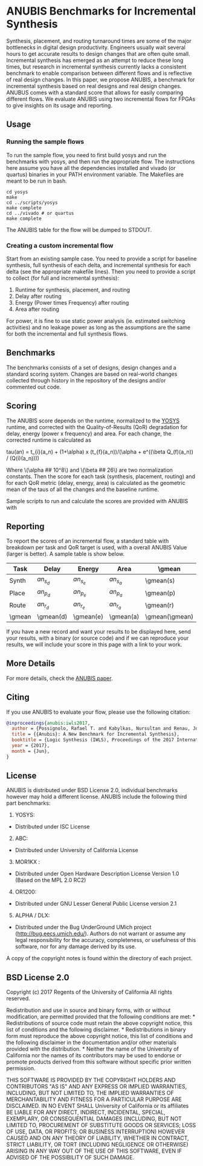 
# ANUBIS Benchmarks for Incremental Synthesis #

Synthesis, placement, and routing turnaround times are some of the major
bottlenecks in digital design productivity. Engineers usually wait several
hours to get accurate results to design changes that are often quite small.
Incremental synthesis has emerged as an attempt to reduce these long times, but
research in incremental synthesis currently lacks a consistent benchmark to
enable comparison between different flows and is reflective of real design
changes.  In this paper, we propose ANUBIS, a benchmark for incremental synthesis
based on real designs and real design changes. ANUBUS comes with a standard score
that allows for easily comparing different flows. We evaluate ANUBIS using two
incremental flows for FPGAs to give insights on its usage and reporting.

## Usage ##

### Running the sample flows ###

To run the sample flow, you need to first build yosys and run the benchmarks
with yosys, and then run the appropriate flow. The instructions here assume you
have all the dependencies installed and vivado (or quartus) binaries in your
PATH environment variable. The Makefiles are meant to be run in bash.

```
cd yosys
make
cd ../scripts/yosys
make complete
cd ../vivado # or quartus
make complete
```

The ANUBIS table for the flow will be dumped to STDOUT.

### Creating a custom incremental flow ###

Start from an existing sample case. You need to provide a script for baseline
synthesis, full synthesis of each delta, and incremental synthesis for each
delta (see the appropriate makefile lines).
Then you need to provide a script to collect (for full and incremental
synthesis):

1. Runtime for synthesis, placement, and routing
2. Delay after routing
3. Energy (Power times Frequency) after routing
4. Area after routing

For power, it is fine to use static power analysis (ie. estimated switching
activities) and no leakage power as long as the assumptions are the same for
both the incremental and full synthesis flows.

## Benchmarks ##

The benchmarks consists of a set of designs, design changes and a standard
scoring system. Changes are based on real-world changes collected through
history in the repository of the designs and/or commented out code.

## Scoring ##

The ANUBIS score depends on the runtime, normalized to the
[YOSYS](www.clifford.at/yosys/) runtime, and corrected with the
Quality-of-Results (QoR) degradation for delay, energy (power x frequency) and
area.  For each change, the corrected runtime is calculated as

tau(an) = t_{i}(a_n) + (1+\alpha) x (t_{f}(a_n))/(\alpha + e^((\beta Q_(f)(a_n)) / (Q(i)(a_n))))


Where \\(\alpha ## 10^8\\) and \\(\beta ## 26\\) are two normalization constants.
Then the score for each task (synthesis, placement, routing) and for each QoR
metric (delay, energy, area) is calculated as the geometric mean of the taus of
all the changes and the baseline runtime.

Sample scripts to run and calculate the scores are provided with ANUBIS with

## Reporting ##

To report the scores of an incremental flow, a standard table with breakdown
per task and QoR target is used, with a overall ANUBIS Value (larger is
better). A sample table is show below.

| Task   | Delay     | Energy    | Area      | \gmean         |
| ------ | --------- | --------- | --------- | -------------- |
| Synth  | $an_s_d$  | $an_s_e$  | $an_s_a$  | \gmean(s)      |
| Place  | $an_p_d$  | $an_p_e$  | $an_p_a$  | \gmean(p)      |
| Route  | $an_r_d$  | $an_r_e$  | $an_r_a$  | \gmean(r)      |
| \gmean | \gmean(d) | \gmean(e) | \gmean(a) | \gmean(\gmean) |

If you have a new record and want your results to be displayed here, send your
results, with a binary (or source code) and if we can reproduce your results, we
will include your score in this page with a link to your work.

## More Details ##

For more details, check the [ANUBIS paper](https://users.soe.ucsc.edu/~rafaeltp/files/anubis-iwls2017.pdf).

## Citing ##

If you use ANUBIS to evaluate your flow, please use the following citation:

```bibtex
@inproceedings{anubis:iwls2017,
  author = {Possignolo, Rafael T. and Kabylkas, Nursultan and Renau, Jose},
  title = {{Anubis}: A New Benchmark for Incremental Synthesis},
  booktitle = {Logic Synthesis (IWLS), Proceedings of the 2017 International Workshop on},
  year = {2017},
  month = {Jun},
}
```

## License ##

ANUBIS is distributed under BSD License 2.0, individual benchmarks however may hold
a different license. ANUBIS include the following third part benchmarks:

1. YOSYS:
- Distributed under ISC License

2. ABC:
- Distributed under University of California License

3. MOR1KX :
- Distributed under Open Hardware Description License Version 1.0 (Based on the MPL 2.0 RC2)

4. OR1200:
- Distributed under GNU Lesser General Public License version 2.1

5. ALPHA / DLX:
- Distributed under the Bug UnderGround UMich project (http://bug.eecs.umich.edu/).
Authors do not warrant or assume any legal responsibility for the accuracy,
completeness, or usefulness of this software, nor for any damage derived by its
use.

A copy of the copyright notes is found within the directory of each project.

## BSD License 2.0 ##

Copyright (c) 2017 Regents of the University of California
All rights reserved.

Redistribution and use in source and binary forms, with or without
modification, are permitted provided that the following conditions are met:
    * Redistributions of source code must retain the above copyright
      notice, this list of conditions and the following disclaimer.
    * Redistributions in binary form must reproduce the above copyright
      notice, this list of conditions and the following disclaimer in the
      documentation and/or other materials provided with the distribution.
    * Neither the name of the University of California nor the
      names of its contributors may be used to endorse or promote products
      derived from this software without specific prior written permission.

THIS SOFTWARE IS PROVIDED BY THE COPYRIGHT HOLDERS AND CONTRIBUTORS "AS IS" AND
ANY EXPRESS OR IMPLIED WARRANTIES, INCLUDING, BUT NOT LIMITED TO, THE IMPLIED
WARRANTIES OF MERCHANTABILITY AND FITNESS FOR A PARTICULAR PURPOSE ARE
DISCLAIMED. IN NO EVENT SHALL University of California or its affiliates BE
LIABLE FOR ANY DIRECT, INDIRECT, INCIDENTAL, SPECIAL, EXEMPLARY, OR
CONSEQUENTIAL DAMAGES (INCLUDING, BUT NOT LIMITED TO, PROCUREMENT OF SUBSTITUTE
GOODS OR SERVICES; LOSS OF USE, DATA, OR PROFITS; OR BUSINESS INTERRUPTION)
HOWEVER CAUSED AND ON ANY THEORY OF LIABILITY, WHETHER IN CONTRACT, STRICT
LIABILITY, OR TORT (INCLUDING NEGLIGENCE OR OTHERWISE) ARISING IN ANY WAY OUT OF
THE USE OF THIS SOFTWARE, EVEN IF ADVISED OF THE POSSIBILITY OF SUCH DAMAGE.

